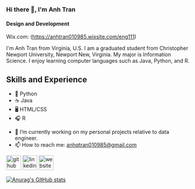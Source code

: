 ### Hi there 👋, I'm Anh Tran
#### Design and Development
Wix.com: (https://anhtran010985.wixsite.com/eng111)

I'm Anh Tran from Virginia, U.S. I am a graduated student from Christopher Newport University, Newport New, Virginia. My major is Information Science. I enjoy learning computer languages such as Java, Python, and R.

## Skills and Experience
* 🐍 Python
* ☕️ Java
* 🖥 HTML/CSS
* 🎧 R

- 🔭 I’m currently working on my personal projects relative to data engineer. 
- 📫 How to reach me: anhqtran010985@gmail.com 


[<img src='https://cdn.jsdelivr.net/npm/simple-icons@3.0.1/icons/github.svg' alt='github' height='40'>](https://github.com/anhqtran85)  [<img src='https://cdn.jsdelivr.net/npm/simple-icons@3.0.1/icons/linkedin.svg' alt='linkedin' height='40'>](https://www.linkedin.com/in/anhqtran010985/)  [<img src='https://cdn.jsdelivr.net/npm/simple-icons@3.0.1/icons/icloud.svg' alt='website' height='40'>](https://anhtran010985.wixsite.com/eng111)  



[![Anurag's GitHub stats](https://github-readme-stats.vercel.app/api?username=anhqtran85)](https://github.com/anuraghazra/github-readme-stats)
